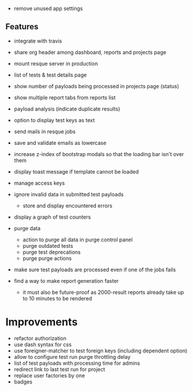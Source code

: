 * remove unused app settings

## Features

* integrate with travis

* share org header among dashboard, reports and projects page

* mount resque server in production

* list of tests & test details page

* show number of payloads being processed in projects page (status)

* show multiple report tabs from reports list

* payload analysis (indicate duplicate results)

* option to display test keys as text

* send mails in resque jobs

* save and validate emails as lowercase

* increase z-index of bootstrap modals so that the loading bar isn't over them

* display toast message if template cannot be loaded

* manage access keys

* ignore invalid data in submitted test payloads
  * store and display encountered errors

* display a graph of test counters

* purge data
  * action to purge all data in purge control panel
  * purge outdated tests
  * purge test deprecations
  * purge purge actions

* make sure test payloads are processed even if one of the jobs fails

* find a way to make report generation faster
  * it must also be future-proof as 2000-result reports already take up to 10 minutes to be rendered

# Improvements

* refactor authorization
* use dash syntax for css
* use foreigner-matcher to test foreign keys (including dependent option)
* allow to configure test run purge throttling delay
* list of test payloads with processing time for admins
* redirect link to last test run for project
* replace user factories by one
* badges

